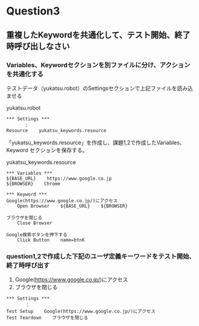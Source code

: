# Question3 
## 重複したKeywordを共通化して、テスト開始、終了時呼び出しなさい

### Variables、Keywordセクションを別ファイルに分け、アクションを共通化する
テストデータ（yukatsu.robot）のSettingsセクションで上記ファイルを読み込ませる  

yukatsu.robot  

	*** Settings ***
	　　　　：
	Resource    yukatsu_keywords.resource

「yukatsu_keywords.resource」を作成し、課題1,2で作成したVariables、Keyword
セクションを保存する。  
  
yukatsu_keywords.resource  

	*** Variables ***
	${BASE_URL}    https://www.google.co.jp
	${BROWSER}    Chrome
	
	*** Keyword ***
	Google(https://www.google.co.jp/)にアクセス
	    Open Browser    ${BASE_URL}    ${BROWSER}
	
	ブラウザを閉じる
	    Close Browser
	
	Google検索ボタンを押下する
	    Click Button    name=btnK

### question1,2で作成した下記のユーザ定義キーワードをテスト開始、終了時呼び出す
  1. Google(https://www.google.co.jp/)にアクセス
  2. ブラウザを閉じる

	*** Settings ***
	       ：
	Test Setup    Google(https://www.google.co.jp/)にアクセス
	Test Teardown    ブラウザを閉じる
